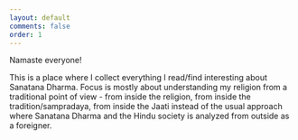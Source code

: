 ```yaml
---
layout: default
comments: false
order: 1
---
```


Namaste everyone!

This is a place where I collect everything I read/find interesting about Sanatana Dharma. Focus is mostly about understanding my religion from a traditional point of view - from inside the religion, from inside the tradition/sampradaya, from inside the Jaati instead of the usual approach where Sanatana Dharma and the Hindu society is analyzed from outside as a foreigner.